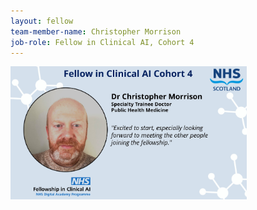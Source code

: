```yaml
---
layout: fellow
team-member-name: Christopher Morrison
job-role: Fellow in Clinical AI, Cohort 4
---
```

<img src="/assets/img/fellow/card/christopher-morrison-quote.jpg" alt="Alt text" style="width:75%;">